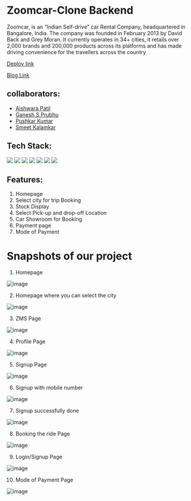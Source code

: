 # Zoomcar-Clone Backend

Zoomcar, is an “Indian Self-drive” car Rental Company, headquartered in Bangalore, India. The company was founded in February 2013 by David Back and Grey Moran. It currently operates in 34+ cities, it retails over 2,000 brands and 200,000 products across its platforms and has made driving convenience for the travellers across the country

[Deploy link](https://quirky-jennings-d4c52d.netlify.app/)

[Blog Link](https://medium.com/@iaishwaryapatil01/zoomcar-clone-backend-b4ac53f58a19)

## collaborators:
- [Aishwara Patil](https://github.com/Aishwaryapatil1)
- [Ganesh S Prubhu](https://github.com/Ganesh-S-Prabhu)
- [Pushkar Kumar](https://github.com/Singh970271)
- [Smeet Kalamkar](https://github.com/smeetkalamkar)


## Tech Stack:

<p>
   <img src="https://img.icons8.com/color/64/000000/javascript.png"/>
   <img src="https://img.icons8.com/color/64/000000/html-5.png"/>
   <img src="https://img.icons8.com/color/64/000000/css3.png"/>
   <img src="https://img.icons8.com/color/64/000000/json.png"/>
   <img src="https://img.icons8.com/color/64/000000/mongodb.png"/>
   <img src="https://img.icons8.com/color/64/000000/postman.png"/>
   <img src="https://img.icons8.com/color/64/000000/nodejs.png"/>
</p>

## Features:
1. Homepage
2. Select city for trip Booking
3. Stock Display
4. Select Pick-up and drop-off Location
5. Car Showroom for Booking
6. Payment page
7. Mode of Payment

<h1>Snapshots of our project</h1>

1. Homepage

![image](https://user-images.githubusercontent.com/93313435/165329415-4d391d76-9567-4114-b5bd-0979e08f16fa.png)

2. Homepage where you can select the city

![image](https://user-images.githubusercontent.com/93313435/165329545-f364b501-e926-4bc3-80eb-d19ca88888c2.png)

3. ZMS Page

![image](https://user-images.githubusercontent.com/93313435/165332639-933ba9b9-6e02-4db6-8a5a-fc1d64743410.png)

4. Profile Page

![image](https://user-images.githubusercontent.com/93313435/165339098-20eb41d2-d688-460e-a2ac-5b422c54418c.png)

5. Signup Page

![image](https://user-images.githubusercontent.com/93313435/165329652-bdefb8e3-9d9b-4902-8631-fd81e7c0ba76.png)

6. Signup with mobile number

![image](https://user-images.githubusercontent.com/93313435/165329761-e1f988e6-92d8-479c-b204-292f26c6080f.png)

7. Signup successfully done

![image](https://user-images.githubusercontent.com/93313435/165329856-db600ec2-4ebf-4925-b42d-2ab502fc0982.png)

8. Booking the ride Page

![image](https://user-images.githubusercontent.com/93313435/165329982-7b1e09c6-92cf-447e-93b1-69244331a9a9.png)

9. Login/Signup Page

![image](https://user-images.githubusercontent.com/93313435/165330085-252ce509-78d3-442d-9544-0ebe62062201.png)

10. Mode of Payment Page

![image](https://user-images.githubusercontent.com/93313435/165330190-947ef111-a967-41a6-874f-c74fd5e069aa.png)
